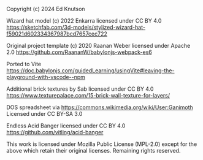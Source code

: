 Copyright (c) 2024 Ed Knutson

Wizard hat model (c) 2022 Enkarra licensed under CC BY 4.0
https://sketchfab.com/3d-models/stylized-wizard-hat-f59021d602334367987bcd7657cec722

Original project template (c) 2020 Raanan Weber licensed under Apache 2.0
https://github.com/RaananW/babylonjs-webpack-es6

Ported to Vite
https://doc.babylonjs.com/guidedLearning/usingVite#leaving-the-playground-with-vscode--npm

Additional brick textures by Sab licensed under CC BY 4.0
https://www.texturepalace.com/15-brick-wall-texture-for-layers/

DOS spreadsheet via https://commons.wikimedia.org/wiki/User:Ganimoth
Licensed under CC BY-SA 3.0

Endless Acid Banger licensed under CC BY 4.0
https://github.com/vitling/acid-banger

This work is licensed under Mozilla Public License (MPL-2.0) except for the above which retain their original licenses. Remaining rights reserved.
